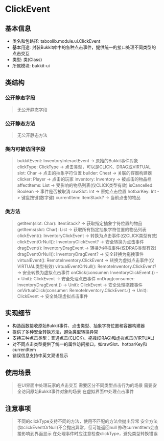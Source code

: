 # ClickEvent

## 基本信息
- 类名和包路径: taboolib.module.ui.ClickEvent
- 基本用途: 封装Bukkit库中的各种点击事件，提供统一的接口处理不同类型的点击交互
- 类型: 类(Class)
- 所属模块: bukkit-ui

## 类结构

### 公开静态字段
> 无公开静态字段

### 公开静态方法
> 无公开静态方法

### 类内可被访问字段
> bukkitEvent: InventoryInteractEvent -> 原始的Bukkit事件对象
> clickType: ClickType -> 点击类型，可以是CLICK、DRAG或VIRTUAL
> slot: Char -> 点击的抽象字符位置
> builder: Chest -> 关联的容器构建器
> clicker: Player -> 点击的玩家
> inventory: Inventory -> 被点击的物品栏
> affectItems: List<ItemStack> -> 受影响的物品列表(仅CLICK类型有效)
> isCancelled: Boolean -> 事件是否被取消
> rawSlot: Int -> 原始点击位置
> hotbarKey: Int -> 键盘按键(数字键)
> currentItem: ItemStack? -> 当前点击的物品

### 类方法
> getItem(slot: Char): ItemStack? -> 获取指定抽象字符位置的物品
> getItems(slot: Char): List<ItemStack> -> 获取所有指定抽象字符位置的物品列表
> clickEvent(): InventoryClickEvent -> 转换为点击事件(仅CLICK类型有效)
> clickEventOrNull(): InventoryClickEvent? -> 安全转换为点击事件
> dragEvent(): InventoryDragEvent -> 转换为拖拽事件(仅DRAG类型有效)
> dragEventOrNull(): InventoryDragEvent? -> 安全转换为拖拽事件
> virtualEvent(): RemoteInventory.ClickEvent -> 转换为虚拟点击事件(仅VIRTUAL类型有效)
> virtualEventOrNull(): RemoteInventory.ClickEvent? -> 安全转换为虚拟点击事件
> onClick(consumer: InventoryClickEvent.() -> Unit): ClickEvent -> 安全处理点击事件
> onDrag(consumer: InventoryDragEvent.() -> Unit): ClickEvent -> 安全处理拖拽事件
> onVirtualClick(consumer: RemoteInventory.ClickEvent.() -> Unit): ClickEvent -> 安全处理虚拟点击事件

## 实现细节
- 构造函数接收原始Bukkit事件、点击类型、抽象字符位置和容器构建器
- 提供了多种安全转换方法，避免类型转换异常
- 支持三种点击类型：普通点击(CLICK)、拖拽(DRAG)和虚拟点击(VIRTUAL)
- 对不同点击类型提供了统一的属性访问接口，如rawSlot、hotbarKey和currentItem
- 错误信息支持中英文双语显示

## 使用场景
> 在UI界面中处理玩家的点击交互
> 需要区分不同类型点击行为的场景
> 需要安全访问原始Bukkit事件对象的场景
> 在虚拟界面中处理点击事件

## 注意事项
> 不同的clickType支持不同的方法，使用不匹配的方法会抛出异常
> 安全方法(如clickEventOrNull)不会抛出异常，但可能返回null
> 修改currentItem会直接影响到界面显示
> 在处理事件时应注意检查clickType，避免类型转换错误

